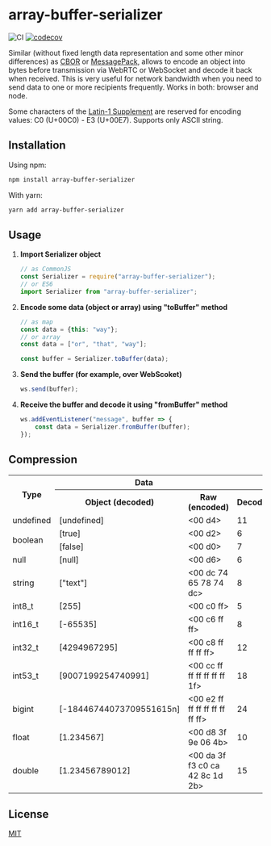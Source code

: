 # array-buffer-serializer

![CI](https://github.com/username0101010/array-buffer-serializer/actions/workflows/test.yml/badge.svg)
[![codecov](https://codecov.io/gh/username0101010/array-buffer-serializer/branch/main/graph/badge.svg?token=IZFQQP34H7)](https://codecov.io/gh/username0101010/array-buffer-serializer)

Similar (without fixed length data representation and some other minor differences) as [CBOR](https://datatracker.ietf.org/doc/html/rfc7049) or [MessagePack](https://github.com/msgpack/msgpack/blob/master/spec.md), allows to encode an object into bytes before transmission via WebRTC or WebSocket and decode it back when received. 
This is very useful for network bandwidth when you need to send data to one or more recipients frequently. Works in both: browser and node.

Some characters of the [Latin-1 Supplement](https://en.wikipedia.org/wiki/Latin-1_Supplement_(Unicode_block))
are reserved for encoding values: C0 (U+00C0) - E3 (U+00E7). Supports only ASCII string.

## Installation

Using npm:

```bash
npm install array-buffer-serializer
```

With yarn:

```bash
yarn add array-buffer-serializer
```

## Usage

1. **Import Serializer object**
    
    ```javascript
    // as CommonJS
    const Serializer = require("array-buffer-serializer");
    // or ES6
    import Serializer from "array-buffer-serializer";
    ```
    
2. **Encode some data (object or array) using "toBuffer" method**

    ```javascript
    // as map
    const data = {this: "way"};
    // or array
    const data = ["or", "that", "way"];
    
    const buffer = Serializer.toBuffer(data);
    ```

3. **Send the buffer (for example, over WebScoket)**     
    ```javascript
    ws.send(buffer);
    ```
    
4. **Receive the buffer and decode it using "fromBuffer" method**

    ```javascript
    ws.addEventListener("message", buffer => {
        const data = Serializer.fromBuffer(buffer);
    });
    ```

## Compression
<table>
    <tr>
        <th rowspan="2">Type</th>
        <th colspan="2">Data</th>
        <th colspan="2">Bytes</th>
    </tr>
    <tr>
	<th>Object (decoded)</th>
	<th>Raw (encoded)</th>
        <th>Decoded</th>
        <th>Encoded</th>
    </tr>
    <tr>
        <td>undefined</td>
		<td>[undefined]</td>
		<td><00 d4></td>
        <td>11</td>
		<td>2</td>
    </tr>
    <tr>
        <td rowspan="2">boolean</td>
		<td>[true]</td>
		<td><00 d2></td>
        <td>6</td>
		<td>2</td>
    </tr>
    <tr>
		<td>[false]</td>
		<td><00 d0></td>
        <td>7</td>
		<td>2</td>
    </tr>
    <tr>
        <td>null</td>
		<td>[null]</td>
		<td><00 d6></td>
        <td>6</td>
		<td>2</td>
    </tr>
    <tr>
        <td>string</td>
		<td>["text"]</td>
		<td><00 dc 74 65 78 74 dc></td>
        <td>8</td>
		<td>7</td>
    </tr>
    <tr>
        <td>int8_t</td>
		<td>[255]</td>
		<td><00 c0 ff></td>
        <td>5</td>
		<td>3</td>
    </tr>
    <tr>
        <td>int16_t</td>
		<td>[-65535]</td>
		<td><00 c6 ff ff></td>
        <td>8</td>
		<td>4</td>
    </tr>
    <tr>
        <td>int32_t</td>
		<td>[4294967295]</td>
		<td><00 c8 ff ff ff ff></td>
        <td>12</td>
		<td>6</td>
    </tr>
    <tr>
        <td>int53_t</td>
		<td>[9007199254740991]</td>
		<td><00 cc ff ff ff ff ff ff 1f></td>
        <td>18</td>
		<td>9</td>
    </tr>
    <tr>
        <td>bigint</td>
		<td>[-18446744073709551615n]</td>
		<td><00 e2 ff ff ff ff ff ff ff ff></td>
        <td>24</td>
		<td>10</td>
    </tr>
    <tr>
        <td>float</td>
		<td>[1.234567]</td>
		<td><00 d8 3f 9e 06 4b></td>
        <td>10</td>
		<td>6</td>
    </tr>
    <tr>
        <td>double</td>
		<td>[1.23456789012]</td>
		<td><00 da 3f f3 c0 ca 42 8c 1d 2b></td>
        <td>15</td>
		<td>10</td>
    </tr>
</table>

## License

[MIT](./LICENSE)
